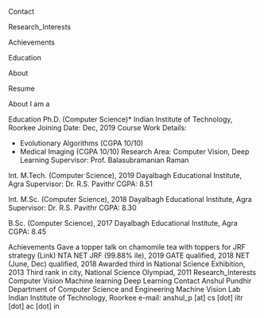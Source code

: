 <style> body { background-image: url('https://image.freepik.com/free-vector/abstract-paper-hexagon-white-background_51543-213.jpg'); background-repeat: no-repeat; background-attachment: fixed; background-size: cover; } </style>

Contact

Research_Interests

Achievements

Education

About

Resume


About
I am a

Education
Ph.D. (Computer Science)*
Indian Institute of Technology, Roorkee
Joining Date: Dec, 2019
Course Work Details:
- Evolutionary Algorithms (CGPA 10/10)
- Medical Imaging (CGPA 10/10)
Research Area: Computer Vision, Deep Learning
Supervisor: Prof. Balasubramanian Raman

Int. M.Tech. (Computer Science), 2019
Dayalbagh Educational Institute, Agra
Supervisor: Dr. R.S. Pavithr
CGPA: 8.51

Int. M.Sc. (Computer Science), 2018
Dayalbagh Educational Institute, Agra
Supervisor: Dr. R.S. Pavithr
CGPA: 8.30

B.Sc. (Computer Science), 2017
Dayalbagh Educational Institute, Agra
CGPA: 8.45

Achievements
Gave a topper talk on chamomile tea with toppers for JRF strategy (Link)
NTA NET JRF (99.88% ile), 2019
GATE qualified, 2018
NET (June, Dec) qualified, 2018
Awarded third in National Science Exhibition, 2013
Third rank in city, National Science Olympiad, 2011
Research_Interests
Computer Vision
Machine learning
Deep Learning
Contact
Anshul Pundhir
Department of Computer Science and Engineering
Machine Vision Lab
Indian Institute of Technology, Roorkee
e-mail: anshul_p [at] cs [dot] iitr [dot] ac [dot] in
